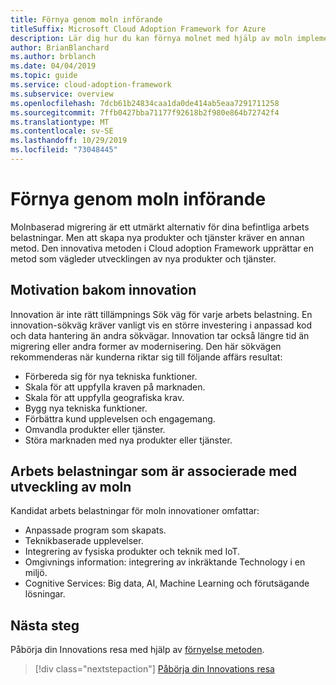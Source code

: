 ```yaml
---
title: Förnya genom moln införande
titleSuffix: Microsoft Cloud Adoption Framework for Azure
description: Lär dig hur du kan förnya molnet med hjälp av moln implementerings ramverket.
author: BrianBlanchard
ms.author: brblanch
ms.date: 04/04/2019
ms.topic: guide
ms.service: cloud-adoption-framework
ms.subservice: overview
ms.openlocfilehash: 7dcb61b24834caa1da0de414ab5eaa7291711258
ms.sourcegitcommit: 7ffb0427bba71177f92618b2f980e864b72742f4
ms.translationtype: MT
ms.contentlocale: sv-SE
ms.lasthandoff: 10/29/2019
ms.locfileid: "73048445"
---
```

# <a name="innovate-through-cloud-adoption"></a>Förnya genom moln införande

Molnbaserad migrering är ett utmärkt alternativ för dina befintliga arbets belastningar. Men att skapa nya produkter och tjänster kräver en annan metod. Den innovativa metoden i Cloud adoption Framework upprättar en metod som vägleder utvecklingen av nya produkter och tjänster.

## <a name="motivations-behind-innovation"></a>Motivation bakom innovation

Innovation är inte rätt tillämpnings Sök väg för varje arbets belastning. En innovation-sökväg kräver vanligt vis en större investering i anpassad kod och data hantering än andra sökvägar. Innovation tar också längre tid än migrering eller andra former av modernisering. Den här sökvägen rekommenderas när kunderna riktar sig till följande affärs resultat:

- Förbereda sig för nya tekniska funktioner.
- Skala för att uppfylla kraven på marknaden.
- Skala för att uppfylla geografiska krav.
- Bygg nya tekniska funktioner.
- Förbättra kund upplevelsen och engagemang.
- Omvandla produkter eller tjänster.
- Störa marknaden med nya produkter eller tjänster.

## <a name="workloads-associated-with-cloud-innovation"></a>Arbets belastningar som är associerade med utveckling av moln

Kandidat arbets belastningar för moln innovationer omfattar:

- Anpassade program som skapats.
- Teknikbaserade upplevelser.
- Integrering av fysiska produkter och teknik med IoT.
- Omgivnings information: integrering av inkräktande Technology i en miljö.
- Cognitive Services: Big data, AI, Machine Learning och förutsägande lösningar.

## <a name="next-steps"></a>Nästa steg

Påbörja din Innovations resa med hjälp av [förnyelse metoden](../innovate/index.md).

> [!div class="nextstepaction"]
> [Påbörja din Innovations resa](../innovate/index.md)
